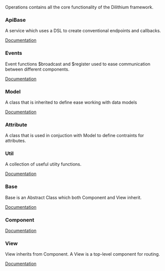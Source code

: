 Operations contains all the core functionality of the Dilithium framework.

### ApiBase

A service which uses a DSL to create conventional endpoints and
callbacks.

[Documentation](https://github.com/teacherseat/Dilithium/tree/master/src/operations/api)

### Events

Event functions $broadcast and $register used to ease communication
between different components.

[Documentation](https://github.com/teacherseat/Dilithium/tree/master/src/operations/events)

### Model

A class that is inherited to define ease working with data models

[Documentation](https://github.com/teacherseat/Dilithium/tree/master/src/operations/model)

### Attribute

A class that is used in conjuction with Model to define contraints for attributes.

### Util

A collection of useful utiity functions.

[Documentation](https://github.com/teacherseat/Dilithium/tree/master/src/operations/util)

### Base

Base is an Abstract Class which both Component and View inherit.

[Documentation](https://github.com/teacherseat/Dilithium/tree/master/src/operations/base)

### Component

[Documentation](https://github.com/teacherseat/Dilithium/tree/master/src/operations/component)

### View

View inherits from Component. A View is a top-level component for routing.

[Documentation](https://github.com/teacherseat/Dilithium/tree/master/src/operations/view)

